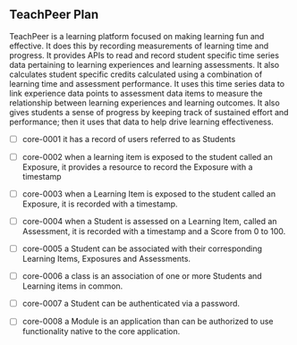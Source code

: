 <h2>TeachPeer Plan</h2>

<p>TeachPeer is a learning platform focused on making learning fun and effective. It does this by recording measurements of learning time and progress. It provides APIs to read and record student specific time series data pertaining to learning experiences and learning assessments. It also calculates student specific credits calculated using a combination of learning time and assessment performance. It uses this time series data to link experience data points to assessment data items to measure the relationship between learning experiences and learning outcomes. It also gives students a sense of progress by keeping track of sustained effort and performance; then it uses that data to help drive learning effectiveness.</p>

-[ ] core-0001 it has a record of users referred to as Students

-[ ] core-0002 when a learning item is exposed to the student called an Exposure, it provides a resource to record the Exposure with a timestamp

-[ ] core-0003 when a Learning Item is exposed to the student called an Exposure, it is recorded with a timestamp.

-[ ] core-0004 when a Student is assessed on a Learning Item, called an Assessment, it is recorded with a timestamp and a Score from 0 to 100.

-[ ] core-0005 a Student can be associated with their corresponding Learning Items, Exposures and Assessments.

-[ ] core-0006 a class is an association of one or more Students and Learning items in common.

-[ ] core-0007 a Student can be authenticated via a password. 

-[ ] core-0008 a Module is an application than can be authorized to use functionality native to the core application. 

